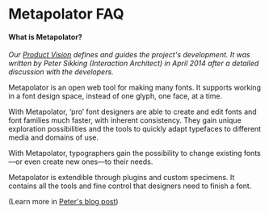 # Metapolator FAQ

#### What is Metapolator?

_Our [Product Vision](https://github.com/metapolator/metapolator/wiki/interaction-design#product-vision)
 defines and guides the project's development. It was written by Peter Sikking (Interaction Architect) in April 2014 after a detailed discussion with the developers._

Metapolator is an open web tool for making many fonts. It supports working in a font design space, instead of one glyph, one face, at a time.

With Metapolator, ‘pro’ font designers are able to create and edit fonts and font families much faster, with inherent consistency. They gain unique exploration possibilities and the tools to quickly adapt typefaces to different media and domains of use.

With Metapolator, typographers gain the possibility to change existing fonts—or even create new ones—to their needs.

Metapolator is extendible through plugins and custom specimens. It contains all the tools and fine control that designers need to finish a font.

(Learn more in [Peter's blog post](http://blog.mmiworks.net/2014/04/writing-product-vision-for-metapolator.html))